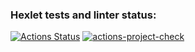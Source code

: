 ### Hexlet tests and linter status:
[![Actions Status](https://github.com/Bosun18/php-project-9/actions/workflows/hexlet-check.yml/badge.svg)](https://github.com/Bosun18/php-project-9/actions)
[![actions-project-check](https://github.com/Bosun18/php-project-9/actions/workflows/actions-project-check.yml/badge.svg)](https://github.com/Bosun18/php-project-9/actions/workflows/actions-project-check.yml)
